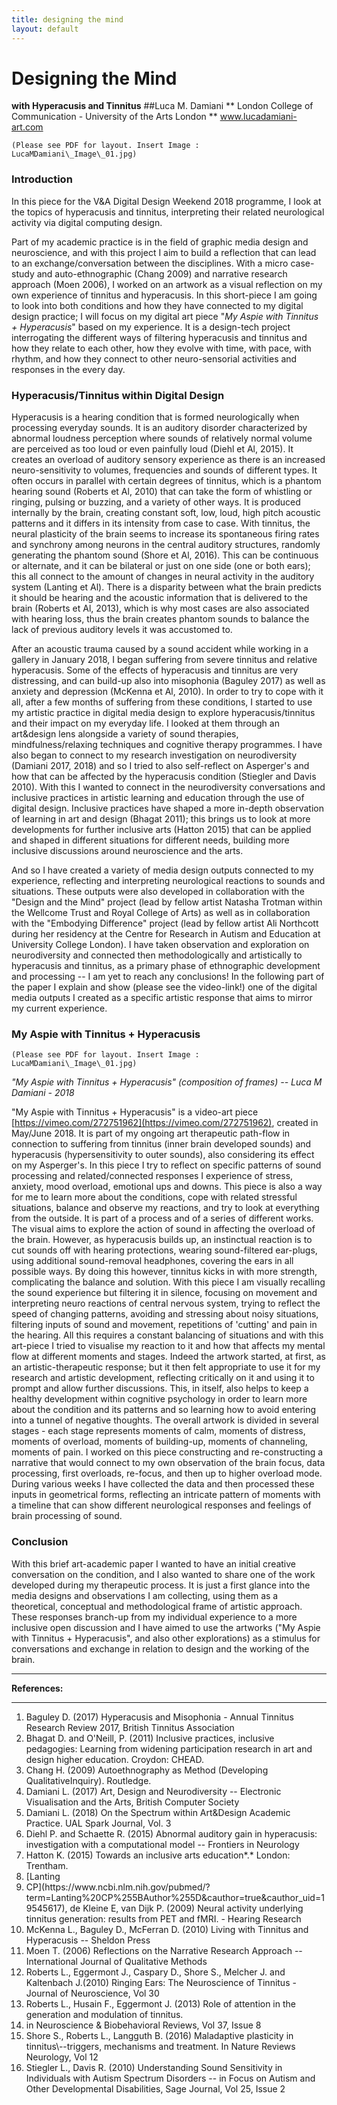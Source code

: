 ```yaml
--- 
title: designing the mind
layout: default 
---
```



# Designing the Mind
**with Hyperacusis and Tinnitus**
##Luca M. Damiani
** London College of Communication - University of the Arts London
** www.lucadamiani-art.com

```
(Please see PDF for layout. Insert Image : LucaMDamiani\_Image\_01.jpg)
```

### Introduction

In this piece for the V&A Digital Design Weekend 2018 programme, I look at the topics of hyperacusis and tinnitus, interpreting their related neurological activity via digital computing design.

Part of my academic practice is in the field of graphic media design and neuroscience, and with this project I aim to build a reflection that can lead to an exchange/conversation between the disciplines. With a micro case-study and auto-ethnographic (Chang 2009) and narrative research approach (Moen 2006), I worked on an artwork as a visual reflection on my own experience of tinnitus and hyperacusis. In this short-piece I am going to look into both conditions and how they have connected to my digital design practice; I will focus on my digital art piece "*My Aspie with Tinnitus + Hyperacusis*" based on my experience. It is a design-tech project interrogating the different ways of filtering hyperacusis and tinnitus and how they relate to each other, how they evolve with time, with pace, with rhythm, and how they connect to other neuro-sensorial activities and responses in the every day.

### Hyperacusis/Tinnitus within Digital Design

Hyperacusis is a hearing condition that is formed neurologically when processing everyday sounds. It is an auditory disorder characterized by abnormal loudness perception where sounds of relatively normal volume are perceived as too loud or even painfully loud (Diehl et Al, 2015). It creates an overload of auditory sensory experience as there is an increased neuro-sensitivity to volumes, frequencies and sounds of different types. It often occurs in parallel with certain degrees of tinnitus, which is a phantom hearing sound (Roberts et Al, 2010) that can take the form of whistling or ringing, pulsing or buzzing, and a variety of other ways. It is produced internally by the brain, creating constant soft, low, loud, high pitch acoustic patterns and it differs in its intensity from case to case. With tinnitus, the neural plasticity of the brain seems to increase its spontaneous firing rates and synchrony among neurons in the central auditory structures, randomly generating the phantom sound (Shore et Al, 2016). This can be continuous or alternate, and it can be bilateral or just on one side (one or both ears); this all connect to the amount of changes in neural activity in the auditory system (Lanting et Al). There is a disparity between what the brain predicts it should be hearing and the acoustic information that is delivered to the brain (Roberts et Al, 2013), which is why most cases are also associated with hearing loss, thus the brain creates phantom sounds to balance the lack of previous auditory levels it was accustomed to.

After an acoustic trauma caused by a sound accident while working in a gallery in January 2018, I began suffering from severe tinnitus and relative hyperacusis. Some of the effects of hyperacusis and tinnitus are very distressing, and can build-up also into misophonia (Baguley 2017) as well as anxiety and depression (McKenna et Al, 2010). In order to try to cope with it all, after a few months of suffering from these conditions, I started to use my artistic practice in digital media design to explore hyperacusis/tinnitus and their impact on my everyday life. I looked at them through an art&design lens alongside a variety of sound therapies, mindfulness/relaxing techniques and cognitive therapy programmes. I have also began to connect to my research investigation on neurodiversity (Damiani 2017, 2018) and so I tried to also self-reflect on Asperger's and how that can be affected by the hyperacusis condition (Stiegler and Davis 2010). With this I wanted to connect in the neurodiversity conversations and inclusive practices in artistic learning and education through the use of digital design. Inclusive practices have shaped a more in-depth observation of learning in art and design (Bhagat 2011); this brings us to look at more developments for further inclusive arts (Hatton 2015) that can be applied and shaped in different situations for different needs, building more inclusive discussions around neuroscience and the arts.

And so I have created a variety of media design outputs connected to my experience, reflecting and interpreting neurological reactions to sounds and situations. These outputs were also developed in collaboration with the "Design and the Mind" project (lead by fellow artist Natasha Trotman within the Wellcome Trust and Royal College of Arts) as well as in collaboration with the "Embodying Difference" project (lead by fellow artist Ali Northcott during her residency at the Centre for Research in Autism and Education at University College London). I have taken observation and exploration on neurodiversity and connected then methodologically and artistically to hyperacusis and tinnitus, as a primary phase of ethnographic development and processing -- I am yet to reach any conclusions! In the following part of the paper I explain and show (please see the video-link!) one of the digital media outputs I created as a specific artistic response that aims to mirror my current experience.

### My Aspie with Tinnitus + Hyperacusis

```
(Please see PDF for layout. Insert Image : LucaMDamiani\_Image\_01.jpg)
```

*"My Aspie with Tinnitus + Hyperacusis" (composition of frames) -- Luca M Damiani - 2018*

"My Aspie with Tinnitus + Hyperacusis" is a video-art piece [https://vimeo.com/272751962](https://vimeo.com/272751962), created in May/June 2018. It is part of my ongoing art therapeutic path-flow in connection to suffering from tinnitus (inner brain developed sounds) and hyperacusis (hypersensitivity to outer sounds), also considering its effect on my Asperger's. In this piece I try to reflect on specific patterns of sound processing and related/connected responses I experience of stress, anxiety, mood overload, emotional ups and downs. This piece is also a way for me to learn more about the conditions, cope with related stressful situations, balance and observe my reactions, and try to look at everything from the outside. It is part of a process and of a series of different works. The visual aims to explore the action of sound in affecting the overload of the brain. However, as hyperacusis builds up, an instinctual reaction is to cut sounds off with hearing protections, wearing sound-filtered ear-plugs, using additional sound-removal headphones, covering the ears in all possible ways. By doing this however, tinnitus kicks in with more strength, complicating the balance and solution. With this piece I am visually recalling the sound experience but filtering it in silence, focusing on movement and interpreting neuro reactions of central nervous system, trying to reflect the speed of changing patterns, avoiding and stressing about noisy situations, filtering inputs of sound and movement, repetitions of 'cutting' and pain in the hearing. All this requires a constant balancing of situations and with this art-piece I tried to visualise my reaction to it and how that affects my mental flow at different moments and stages. Indeed the artwork started, at first, as an artistic-therapeutic response; but it then felt appropriate to use it for my research and artistic development, reflecting critically on it and using it to prompt and allow further discussions. This, in itself, also helps to keep a healthy development within cognitive psychology in order to learn more about the condition and its patterns and so learning how to avoid entering into a tunnel of negative thoughts. The overall artwork is divided in several stages - each stage represents moments of calm, moments of distress, moments of overload, moments of building-up, moments of channeling, moments of pain. I worked on this piece constructing and re-constructing a narrative that would connect to my own observation of the brain focus, data processing, first overloads, re-focus, and then up to higher overload mode. During various weeks I have collected the data and then processed these inputs in geometrical forms, reflecting an intricate pattern of moments with a timeline that can show different neurological responses and feelings of brain processing of sound.

### Conclusion

With this brief art-academic paper I wanted to have an initial creative conversation on the condition, and I also wanted to share one of the work developed during my therapeutic process. It is just a first glance into the media designs and observations I am collecting, using them as a theoretical, conceptual and methodological frame of artistic approach. These responses branch-up from my individual experience to a more inclusive open discussion and I have aimed to use the artworks ("My Aspie with Tinnitus + Hyperacusis", and also other explorations) as a stimulus for conversations and exchange in relation to design and the working of the brain.

---

**References:**
<hr>
<ol>
<li>Baguley D. (2017) Hyperacusis and Misophonia - Annual Tinnitus Research Review 2017, British Tinnitus Association</li>
<li>Bhagat D. and O'Neill, P. (2011) Inclusive practices, inclusive pedagogies: Learning from widening participation research in art and design higher education. Croydon: CHEAD.</li>
<li>Chang H. (2009) Autoethnography as Method (Developing QualitativeInquiry). Routledge.</li>
<li>Damiani L. (2017) Art, Design and Neurodiversity -- Electronic Visualisation and the Arts, British Computer Society</li>
<li>Damiani L. (2018) On the Spectrum within Art&Design Academic Practice. UAL Spark Journal, Vol. 3</li>
<li>Diehl P. and Schaette R. (2015) Abnormal auditory gain in hyperacusis: investigation with a computational model -- Frontiers in Neurology</li>
<li>Hatton K. (2015) Towards an inclusive arts education*.* London: Trentham.</li>
<li>[Lanting</li>
<li>CP](https://www.ncbi.nlm.nih.gov/pubmed/?term=Lanting%20CP%255BAuthor%255D&cauthor=true&cauthor_uid=19545617), de Kleine E, van Dijk P. (2009) Neural activity underlying tinnitus generation: results from PET and fMRI. - Hearing Research</li>
<li>McKenna L., Baguley D., McFerran D. (2010) Living with Tinnitus and Hyperacusis -- Sheldon Press</li>
<li>Moen T. (2006) Reflections on the Narrative Research Approach -- International Journal of Qualitative Methods</li>
<li>Roberts L., Eggermont J., Caspary D., Shore S., Melcher J. and Kaltenbach J.(2010) Ringing Ears: The Neuroscience of Tinnitus - Journal of Neuroscience, Vol 30</li>
<li>Roberts L., Husain F., Eggermont J. (2013) Role of attention in the generation and modulation of tinnitus. </li>
<li>in Neuroscience & Biobehavioral Reviews, Vol 37, Issue 8</li>
<li>Shore S., Roberts L., Langguth B. (2016) Maladaptive plasticity in tinnitus\--triggers, mechanisms and treatment. In Nature Reviews Neurology, Vol 12</li>
<li>Stiegler L., Davis R. (2010) Understanding Sound Sensitivity in Individuals with Autism Spectrum Disorders -- in Focus on Autism and Other Developmental Disabilities, Sage Journal, Vol 25, Issue 2</li>	
</ol>